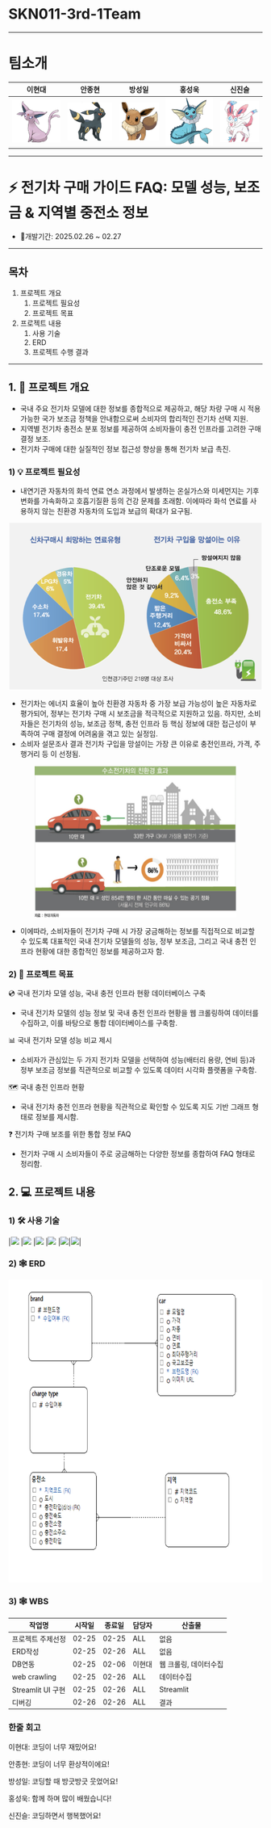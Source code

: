 # SKN011-3rd-1Team

---
# 팀소개

| 이현대 | 안종현 | 방성일 | 홍성욱 | 신진슬 |
|--------|--------|--------|-------|--------|
| ![이현대](./readme_img/01.png) | ![안종현](./readme_img/03.png) | ![방성일](./readme_img/04.png) | ![홍성욱욱](./readme_img/05.png) | ![신진슬](./readme_img/02.png) |

---
# ⚡ 전기차 구매 가이드 FAQ: 모델 성능, 보조금 & 지역별 중전소 정보
* 📅개발기간: 2025.02.26 ~ 02.27
---

## 목차
1. 프로젝트 개요
    1) 프로젝트 필요성
    2) 프로젝트 목표
2. 프로젝트 내용
    1) 사용 기술
    2) ERD
    3) 프로젝트 수행 결과

---

## 1. 📜 프로젝트 개요
 * 국내 주요 전기차 모델에 대한 정보를 종합적으로 제공하고, 해당 차량 구매 시 적용 가능한 국가 보조금 정책을 안내함으로써 소비자의 합리적인 전기차 선택 지원.
 * 지역별 전기차 충전소 분포 정보를 제공하여 소비자들이 충전 인프라를 고려한 구매 결정 보조.
 * 전기차 구매에 대한 실질적인 정보 접근성 향상을 통해 전기차 보급 촉진.

### 1) 💡 프로젝트 필요성
 * 내연기관 자동차의 화석 연료 연소 과정에서 발생하는 온실가스와 미세먼지는 기후변화를 가속화하고 호흡기질환 등의 건강 문제를 초래함. 이에따라 화석 연료를 사용하지 않는 친환경 자동차의 도입과 보급의 확대가 요구됨.
<p align="center">
  <img src="./readme_img/전기차구매이유.png" height="330" width="500">
</p>

 * 전기차는 에너지 효율이 높아 친환경 자동차 중 가장 보급 가능성이 높은 자동차로 평가되어, 정부는 전기차 구매 시 보조금을 적극적으로 지원하고 있음. 하지만, 소비자들은 전기차의 성능, 보조금 정책, 충전 인프라 등 핵심 정보에 대한 접근성이 부족하여 구매 결정에 어려움을 겪고 있는 실정임.
 * 소비자 설문조사 결과 전기차 구입을 망설이는 가장 큰 이유로 충전인프라, 가격, 주행거리 등 이 선정됨.
<p align="center">
  <img src="./readme_img/전기차필요성.png" height="300" width="400">
</p>

 * 이에따라, 소비자들이 전기차 구매 시 가장 궁금해하는 정보를 직접적으로 비교할 수 있도록 대표적인 국내 전기차 모델들의 성능, 정부 보조금, 그리고 국내 충전 인프라 현황에 대한 종합적인 정보를 제공하고자 함.

### 2) 🎯 프로젝트 목표

 💿 국내 전기차 모델 성능, 국내 충전 인프라 현황 데이터베이스 구축
   - 국내 전기차 모델의 성능 정보 및 국내 충전 인프라 현황을 웹 크롤링하여 데이터를 수집하고, 이를 바탕으로 통합 데이터베이스를 구축함.

 📊 국내 전기차 모델 성능 비교 제시
   - 소비자가 관심있는 두 가지 전기차 모델을 선택하여 성능(배터리 용량, 연비 등)과 정부 보조금 정보를 직관적으로 비교할 수 있도록 데이터 시각화 플랫폼을 구축함.

 🗺️ 국내 충전 인프라 현황
   - 국내 전기차 충전 인프라 현황을 직관적으로 확인할 수 있도록 지도 기반 그래프 형태로 정보를 제시함.

 ❓ 전기차 구매 보조를 위한 통합 정보 FAQ
   - 전기차 구매 시 소비자들이 주로 궁금해하는 다양한 정보를 종합하여 FAQ 형태로 정리함.

     

## 2. 💻 프로젝트 내용

### 1) 🛠️ 사용 기술
  |<img src="https://img.shields.io/badge/streamlit-000000?style=for-the-badge&logo=streamlit&logoColor=white"> |<img src="https://img.shields.io/badge/mysql-000000?style=for-the-badge&logo=mysql&logoColor=white"> |<img src="https://img.shields.io/badge/python-000000?style=for-the-badge&logo=notion&logoColor=white"> |<img src="https://img.shields.io/badge/fast api-000000?style=for-the-badge&logo=fast api&logoColor=white"> |<img src="https://img.shields.io/badge/notion-000000?style=for-the-badge&logo=notion&logoColor=white">|<img src="https://img.shields.io/badge/데이터 정제-000000?style=for-the-badge&logo=데이터 정제&logoColor=white">|

### 2) 🕸️ ERD
  <p align="center">
  <img src="./readme_img/ERD.png" height="600" width="800">
  </p>
  
### 3) 🕸️ WBS

 | 작업명              | 시작일 | 종료일 | 담당자   | 산출물               |
|---------------------|--------|--------|----------|----------------------|
| 프로젝트 주제선정   | 02-25  | 02-25  | ALL      | 없음                 |
| ERD작성            | 02-25  | 02-26  | ALL      | 없음                 |
| DB연동             | 02-25  | 02-06  | 이현대   | 웹 크롤링, 데이터수집 |
| web crawling       | 02-25  | 02-26  | ALL      | 데이터수집           |
| Streamlit UI 구현   | 02-25  | 02-26  | ALL      | Streamlit            |
| 디버깅             | 02-26  | 02-26  | ALL      | 결과                 |


### 한줄 회고

이현대: 코딩이 너무 재밌어요!

안종현: 코딩이 너무 환상적이에요!

방성일: 코딩할 때 방긋방긋 웃었어요!

홍성욱: 함께 하며 많이 배웠습니다!

신진슬: 코딩하면서 행복했어요!




